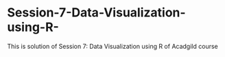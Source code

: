 # Session-7-Data-Visualization-using-R-
This is solution of Session 7: Data Visualization using R of Acadgild course
